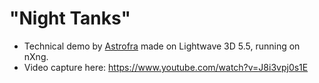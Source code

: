 # "Night Tanks"

- Technical demo by [Astrofra](https://github.com/astrofra/) made on Lightwave 3D 5.5, running on nXng.
- Video capture here: https://www.youtube.com/watch?v=J8i3vpj0s1E